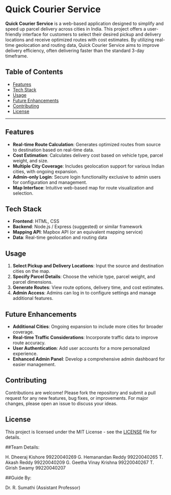 # Quick Courier Service

**Quick Courier Service** is a web-based application designed to simplify and speed up parcel delivery across cities in India. This project offers a user-friendly interface for customers to select their desired pickup and delivery locations and receive optimized routes with cost estimates. By utilizing real-time geolocation and routing data, Quick Courier Service aims to improve delivery efficiency, often delivering faster than the standard 3-day timeframe.

## Table of Contents

- [Features](#features)
- [Tech Stack](#tech-stack)
- [Usage](#usage)
- [Future Enhancements](#future-enhancements)
- [Contributing](#contributing)
- [License](#license)

---

## Features

- **Real-time Route Calculation**: Generates optimized routes from source to destination based on real-time data.
- **Cost Estimation**: Calculates delivery cost based on vehicle type, parcel weight, and size.
- **Multiple City Coverage**: Includes geolocation support for various Indian cities, with ongoing expansion.
- **Admin-only Login**: Secure login functionality exclusive to admin users for configuration and management.
- **Map Interface**: Intuitive web-based map for route visualization and selection.

## Tech Stack

- **Frontend**: HTML, CSS
- **Backend**: Node.js / Express (suggested) or similar framework
- **Mapping API**: Mapbox API (or an equivalent mapping service)
- **Data**: Real-time geolocation and routing data

## Usage

1. **Select Pickup and Delivery Locations**: Input the source and destination cities on the map.
2. **Specify Parcel Details**: Choose the vehicle type, parcel weight, and parcel dimensions.
3. **Generate Routes**: View route options, delivery time, and cost estimates.
4. **Admin Access**: Admins can log in to configure settings and manage additional features.

## Future Enhancements

- **Additional Cities**: Ongoing expansion to include more cities for broader coverage.
- **Real-time Traffic Considerations**: Incorporate traffic data to improve route accuracy.
- **User Authentication**: Add user accounts for a more personalized experience.
- **Enhanced Admin Panel**: Develop a comprehensive admin dashboard for easier management.

## Contributing

Contributions are welcome! Please fork the repository and submit a pull request for any new features, bug fixes, or improvements. For major changes, please open an issue to discuss your ideas.

## License

This project is licensed under the MIT License - see the [LICENSE](LICENSE) file for details.


##Team Details:

H. Dheeraj Kishore	    99220040269
G. Hemanandan Reddy	    99220040265
T. Akash Reddy	        99220040209
G. Geetha Vinay Krishna	99220040267
T. Girish Swamy	        99220040207

##Guide By:

Dr. R. Sumathi
(Assistant Professor)



